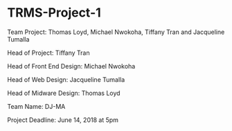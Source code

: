 # TRMS-Project-1
Team Project: Thomas Loyd, Michael Nwokoha, Tiffany Tran and Jacqueline Tumalla

Head of Project: Tiffany Tran

Head of Front End Design: Michael Nwokoha

Head of Web Design: Jacqueline Tumalla

Head of Midware Design: Thomas Loyd

Team Name: DJ-MA

Project Deadline: June 14, 2018 at 5pm

